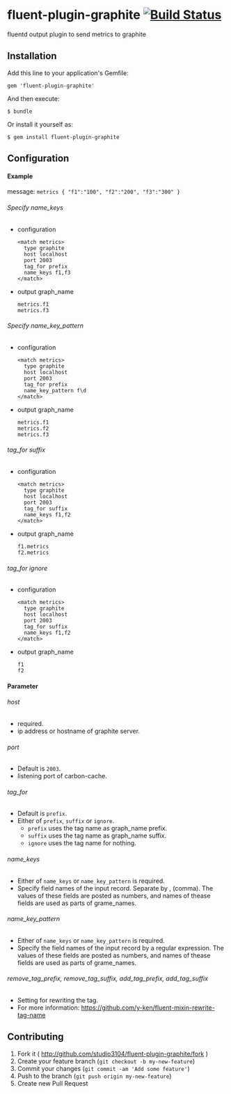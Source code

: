 # fluent-plugin-graphite [![Build Status](https://travis-ci.org/sgran/fluent-plugin-graphite.png)](https://travis-ci.org/sgran/fluent-plugin-graphite)

fluentd output plugin to send metrics to graphite

## Installation

Add this line to your application's Gemfile:

    gem 'fluent-plugin-graphite'

And then execute:

    $ bundle

Or install it yourself as:

    $ gem install fluent-plugin-graphite

## Configuration

#### Example

message: `metrics { "f1":"100", "f2":"200", "f3":"300" }`

###### Specify name_keys

- configuration

  ```
  <match metrics>
    type graphite
    host localhost
    port 2003
    tag_for prefix
    name_keys f1,f3
  </match>
  ```

- output graph_name

  ```
  metrics.f1
  metrics.f3
  ```

###### Specify name_key_pattern

- configuration

  ```
  <match metrics>
    type graphite
    host localhost
    port 2003
    tag_for prefix
    name_key_pattern f\d
  </match>
  ```

- output graph_name

  ```
  metrics.f1
  metrics.f2
  metrics.f3
  ```

###### tag_for suffix

- configuration

  ```
  <match metrics>
    type graphite
    host localhost
    port 2003
    tag_for suffix
    name_keys f1,f2
  </match>
  ```

- output graph_name

  ```
  f1.metrics
  f2.metrics
  ```

###### tag_for ignore

- configuration

  ```
  <match metrics>
    type graphite
    host localhost
    port 2003
    tag_for suffix
    name_keys f1,f2
  </match>
  ```

- output graph_name

  ```
  f1
  f2
  ```

#### Parameter

###### host
- required.
- ip address or hostname of graphite server.

###### port
- Default is `2003`.
- listening port of carbon-cache.

###### tag_for
- Default is `prefix`.
- Either of `prefix`, `suffix` or `ignore`.
  - `prefix` uses the tag name as graph_name prefix.
  - `suffix` uses the tag name as graph_name suffix.
  - `ignore` uses the tag name for nothing.

###### name_keys
- Either of `name_keys` or `name_key_pattern` is required.
- Specify field names of the input record. Separate by , (comma). The values of these fields are posted as numbers, and names of thease fields are used as parts of grame_names.

###### name_key_pattern
- Either of `name_keys` or `name_key_pattern` is required.
- Specify the field names of the input record by a regular expression. The values of these fields are posted as numbers, and names of thease fields are used as parts of grame_names.

###### remove_tag_prefix, remove_tag_suffix, add_tag_prefix, add_tag_suffix
- Setting for rewriting the tag.
- For more information: https://github.com/y-ken/fluent-mixin-rewrite-tag-name

## Contributing

1. Fork it ( http://github.com/studio3104/fluent-plugin-graphite/fork )
2. Create your feature branch (`git checkout -b my-new-feature`)
3. Commit your changes (`git commit -am 'Add some feature'`)
4. Push to the branch (`git push origin my-new-feature`)
5. Create new Pull Request
